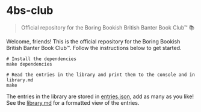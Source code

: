 # 4bs-club

> Official repository for the Boring Bookish British Banter Book Club™ 📚

Welcome, friends!
This is the official repository for the Boring Bookish British Banter Book Club™.
Follow the instructions below to get started.
```shell
# Install the dependencies
make dependencies

# Read the entries in the library and print them to the console and in library.md
make
```

The entries in the library are stored in [entries.json](./entries.json), add as many as you like!
See the [library.md](./library.md) for a formatted view of the entries.
